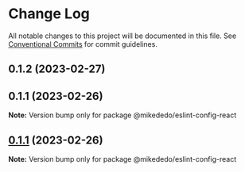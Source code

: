 # Change Log

All notable changes to this project will be documented in this file.
See [Conventional Commits](https://conventionalcommits.org) for commit guidelines.

## 0.1.2 (2023-02-27)

## 0.1.1 (2023-02-26)

**Note:** Version bump only for package @mikededo/eslint-config-react

## [0.1.1](https://github.com/mikededo/configs/compare/v0.1.0...v0.1.1) (2023-02-26)

**Note:** Version bump only for package @mikededo/eslint-config-react
